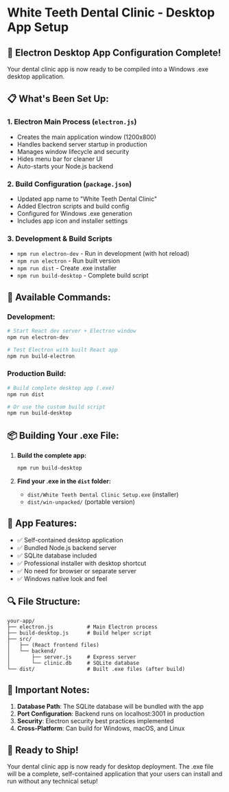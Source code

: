 # White Teeth Dental Clinic - Desktop App Setup

## 🚀 Electron Desktop App Configuration Complete!

Your dental clinic app is now ready to be compiled into a Windows .exe desktop application.

## 📋 What's Been Set Up:

### 1. **Electron Main Process** (`electron.js`)
- Creates the main application window (1200x800)
- Handles backend server startup in production
- Manages window lifecycle and security
- Hides menu bar for cleaner UI
- Auto-starts your Node.js backend

### 2. **Build Configuration** (`package.json`)
- Updated app name to "White Teeth Dental Clinic"
- Added Electron scripts and build config
- Configured for Windows .exe generation
- Includes app icon and installer settings

### 3. **Development & Build Scripts**
- `npm run electron-dev` - Run in development (with hot reload)
- `npm run electron` - Run built version
- `npm run dist` - Create .exe installer
- `npm run build-desktop` - Complete build script

## 🔧 Available Commands:

### Development:
```bash
# Start React dev server + Electron window
npm run electron-dev

# Test Electron with built React app
npm run build-electron
```

### Production Build:
```bash
# Build complete desktop app (.exe)
npm run dist

# Or use the custom build script
npm run build-desktop
```

## 📦 Building Your .exe File:

1. **Build the complete app:**
   ```bash
   npm run build-desktop
   ```

2. **Find your .exe in the `dist` folder:**
   - `dist/White Teeth Dental Clinic Setup.exe` (installer)
   - `dist/win-unpacked/` (portable version)

## 🎯 App Features:
- ✅ Self-contained desktop application
- ✅ Bundled Node.js backend server
- ✅ SQLite database included
- ✅ Professional installer with desktop shortcut
- ✅ No need for browser or separate server
- ✅ Windows native look and feel

## 🔍 File Structure:
```
your-app/
├── electron.js           # Main Electron process
├── build-desktop.js      # Build helper script
├── src/
│   ├── (React frontend files)
│   └── backend/
│       ├── server.js     # Express server
│       └── clinic.db     # SQLite database
└── dist/                 # Built .exe files (after build)
```

## 🚨 Important Notes:

1. **Database Path**: The SQLite database will be bundled with the app
2. **Port Configuration**: Backend runs on localhost:3001 in production
3. **Security**: Electron security best practices implemented
4. **Cross-Platform**: Can build for Windows, macOS, and Linux

## 🎉 Ready to Ship!

Your dental clinic app is now ready for desktop deployment. The .exe file will be a complete, self-contained application that your users can install and run without any technical setup!
